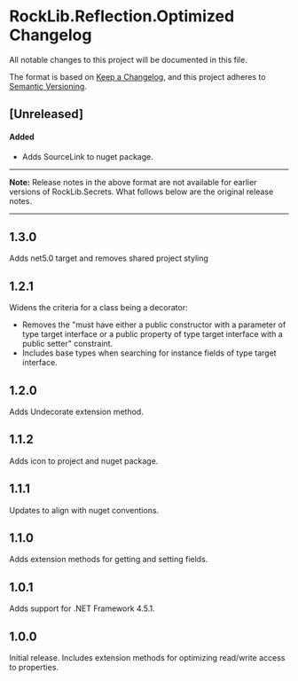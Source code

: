 # RockLib.Reflection.Optimized Changelog

All notable changes to this project will be documented in this file.

The format is based on [Keep a Changelog](https://keepachangelog.com/en/1.0.0/),
and this project adheres to [Semantic Versioning](https://semver.org/spec/v2.0.0.html).

## [Unreleased]

#### Added

- Adds SourceLink to nuget package.

----

**Note:** Release notes in the above format are not available for earlier versions of
RockLib.Secrets. What follows below are the original release notes.

----

## 1.3.0

Adds net5.0 target and removes shared project styling

## 1.2.1

Widens the criteria for a class being a decorator:

- Removes the "must have either a public constructor with a parameter of type target interface or a public property of type target interface with a public setter" constraint.
- Includes base types when searching for instance fields of type target interface.

## 1.2.0

Adds Undecorate extension method.

## 1.1.2

Adds icon to project and nuget package.

## 1.1.1

Updates to align with nuget conventions.

## 1.1.0

Adds extension methods for getting and setting fields.

## 1.0.1

Adds support for .NET Framework 4.5.1.

## 1.0.0

Initial release. Includes extension methods for optimizing read/write
access to properties.
